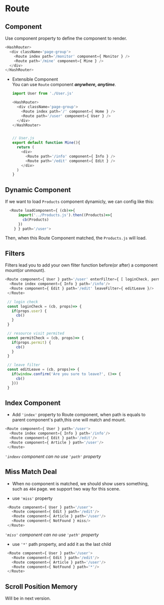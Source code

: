 # Route
## Component
  Use component property to define the component to render.  
  ```javascript
  <HashRouter>
    <div className='page-group'>
      <Route index path='/monitor' component={ Monitor } />
      <Route path='/mine' component={ Mine } />
    </div>
  </HashRouter>
  ```
  * Extensible Component  
    You can use `Route` component ***anywhere, anytime***.
    ```javascript
    import User from './User.js'

    <HashRouter>
      <div className='page-group'>
        <Route index path='/' component={ Home } />
        <Route path='/user' component={ User } />
      </div>
    </HashRouter>


    // User.js
    export default function Mine(){
      return (
        <div>
          <Route path='/info' component={ Info } />
          <Route path='/edit' component={ Edit } />
        </div>
      )
    }
    ```

## Dynamic Component  
  If we want to load `Products` component dynamicly, we can config like this:
  ```javascript
    <Route loadComponent={ (cb)=>{
        import('../Products.js').then((Products)=>{
          cb(Products)
        })
      } } path='/user'>
  ```
  Then, when this Route Component matched, the `Products.js` will load.
## Filters  
  Filters lead you to add your own fliter function before(or after) a component mount(or unmount).
  ```javascript
  <Route component={ User } path='/user' enterFilter={ [ loginCheck, permitCheck ] }>
    <Route index component={ Info } path='/info'/>
    <Route component={ Edit } path='/edit' leaveFilter={ editLeave }/>
   </Route>

   // login check
   const loginCheck = (cb, props)=> {
     if(props.user) {
       cb()
     }
   }

   // resource visit permited
   const permitCheck = (cb, props)=> {
     if(props.permit) {
       cb()
     }
   }

   // leave filter
   const editLeave = (cb, props)=> {
     if(window.confirm('Are you sure to leave?', ()=> {
       cb()
     }))
   }
  ```

## Index Component  
  * Add `'index'` property to Route component, when path is equals to parent component's path,this one will match and mount.
  ```javascript
  <Route component={ User } path='/user'>
    <Route index component={ Info } path='/info'/>
    <Route component={ Edit } path='/edit'/>
    <Route component={ Article } path='/user'/>
   </Route>
  ```
   *`'indexv` component can no use `'path'` property*
## Miss Match Deal  
  * When no component is matched, we should show users something, such as `404` page. we support two way for this scene.
  - use `'miss'` property
  ```javascript
   <Route component={ User } path='/user'>
     <Route component={ Edit } path='/edit'/>
     <Route component={ Article } path='/user'/>
     <Route component={ NotFound } miss/>
   </Route>
  ```
  *`'miss'` component can no use `'path'` property*

  - use `'*'` path property, and add it as the last child
  ```javascript
   <Route component={ User } path='/user'>
     <Route component={ Edit } path='/edit'/>
     <Route component={ Article } path='/user'/>
     <Route component={ NotFound } path='*'/>
   </Route>
  ```

## Scroll Position Memory
  Will be in next version.
